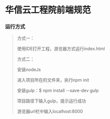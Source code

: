 # 华信云工程院前端规范

### 运行方式 ###
> 方式一：
>
> 使用IDE打开工程，游览器方式运行index.html
>
> 方式二：
>
> 安装nodeJs
>
> 进入项目所在的文件夹，执行npm init
>
> 安装gulp：$ npm install --save-dev gulp
>
> 项目路径下输入gulp，提示运行成功
>
> 游览器url栏中输入localhost:8000

    
    
